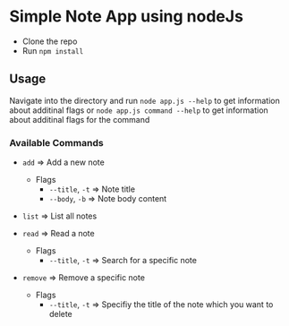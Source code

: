 # Simple Note App using nodeJs

- Clone the repo
- Run `npm install`

## Usage

Navigate into the directory and run
`node app.js --help` to get information about additinal flags or
`node app.js command --help` to get information about additinal flags for the command

### Available Commands

- `add` => Add a new note

  - Flags
    - `--title`, `-t` => Note title
    - `--body`, `-b` => Note body content

- `list` => List all notes

- `read` => Read a note

  - Flags
    - `--title`, `-t` => Search for a specific note

- `remove` => Remove a specific note
  - Flags
    - `--title`, `-t` => Specifiy the title of the note which you want to delete

